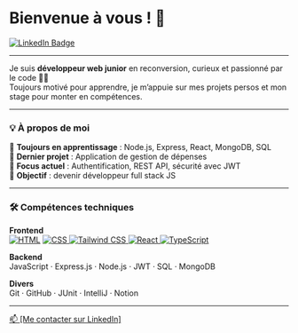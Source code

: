 # Bienvenue à vous ! 👋 
<a href="https://www.linkedin.com/in/stevenriviere">
  <img src="https://img.shields.io/badge/LinkedIn-blue?style=for-the-badge&logo=linkedin&logoColor=white" alt="LinkedIn Badge"/>
</a>

---

Je suis **développeur web junior** en reconversion, curieux et passionné par le code 👨‍💻  
Toujours motivé pour apprendre, je m’appuie sur mes projets persos et mon stage pour monter en compétences.

---

### 💡 À propos de moi

🌱 **Toujours en apprentissage** : Node.js, Express, React, MongoDB, SQL  
🚀 **Dernier projet** : Application de gestion de dépenses  
🔐 **Focus actuel** : Authentification, REST API, sécurité avec JWT  
🎯 **Objectif** : devenir développeur full stack JS

---

### 🛠️ Compétences techniques

**Frontend**  
<a href="https://developer.mozilla.org/fr/docs/Web/HTML" target="_blank"><img src="https://img.shields.io/badge/HTML-E34F26?style=flat&logo=html5&logoColor=white" alt="HTML"/></a> <a href="https://developer.mozilla.org/fr/docs/Web/CSS" target="_blank"> <img src="https://img.shields.io/badge/CSS-1572B6?style=flat&logo=css3&logoColor=white" alt="CSS"/> </a> <a href="https://tailwindcss.com/docs" target="_blank"> <img src="https://img.shields.io/badge/TailwindCSS-06B6D4?style=flat&logo=tailwindcss&logoColor=white" alt="Tailwind CSS"/> </a> <a href="https://fr.reactjs.org/" target="_blank"> <img src="https://img.shields.io/badge/React-61DAFB?style=flat&logo=react&logoColor=black" alt="React"/> </a> <a href="https://www.typescriptlang.org/docs/" target="_blank"> <img src="https://img.shields.io/badge/TypeScript-3178C6?style=flat&logo=typescript&logoColor=white" alt="TypeScript"/> </a>

**Backend**  
JavaScript · Express.js · Node.js · JWT · SQL · MongoDB

**Divers**  
Git · GitHub · JUnit · IntelliJ · Notion

---
<a href="https://www.linkedin.com/in/stevenriviere">
📫 [Me contacter sur LinkedIn] 
</a>
